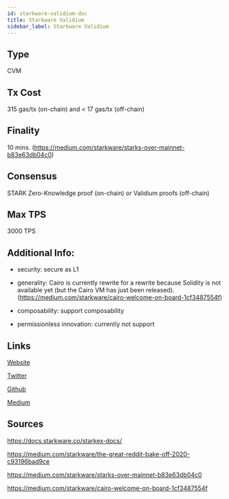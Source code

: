 ```yaml
---
id: starkware-validium-doc
title: Starkware Validium
sidebar_label: Starkware Validium
---
```


## Type

CVM

## Tx Cost

315 gas/tx (on-chain) and < 17 gas/tx (off-chain)

## Finality

10 mins. (https://medium.com/starkware/starks-over-mainnet-b83e63db04c0)

## Consensus

STARK Zero-Knowledge proof (on-chain) or Validium proofs (off-chain)

## Max TPS

3000 TPS

## Additional Info:

- security: secure as L1

- generality: Cairo is currently rewrite for a rewrite because Solidity is not available yet (but the Cairo VM has just been released). (https://medium.com/starkware/cairo-welcome-on-board-1cf3487554f)

- composability: support composability

- permissionless innovation: currently not support

## Links

[Website](https://starkware.co/)

[Twitter](https://twitter.com/StarkWareLtd)

[Github](https://github.com/starkware-libs/)

[Medium](https://medium.com/starkware)

## Sources

https://docs.starkware.co/starkex-docs/

https://medium.com/starkware/the-great-reddit-bake-off-2020-c93196bad9ce

https://medium.com/starkware/starks-over-mainnet-b83e63db04c0

https://medium.com/starkware/cairo-welcome-on-board-1cf3487554f
